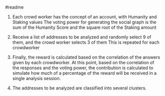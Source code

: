#readme

1. Each crowd worker has the concept of an account, with Humanity and Staking values
	The voting power for generating the social graph is the sum of the Humanity Score and the square root of the Staking amount

2. Receive a list of addresses to be analyzed and randomly select 9 of them, and the crowd worker selects 3 of them
 This is repeated for each crowdworker

3. Finally, the reward is calculated based on the correlation of the answers given by each crowdworker. At this point, based on the correlation of the responses and the voting power, the contribution is calculated to simulate how much of a percentage of the reward will be received in a single analysis session.

4. The addresses to be analyzed are classified into several clusters.